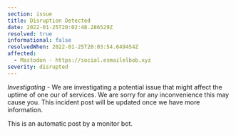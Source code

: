 ```yaml
---
section: issue
title: Disruption Detected
date: 2022-01-25T20:02:48.286529Z
resolved: true
informational: false
resolvedWhen: 2022-01-25T20:03:54.649454Z
affected:
  - Mastodon - https://social.esmailelbob.xyz
severity: disrupted
---
```

*Investigating* - We are investigating a potential issue that might affect the uptime of one our of services. We are sorry for any inconvenience this may cause you. This incident post will be updated once we have more information.

This is an automatic post by a monitor bot.
        